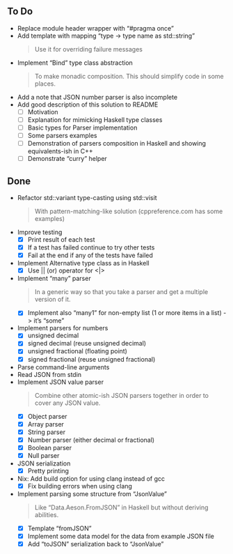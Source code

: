 ## To Do

- Replace module header wrapper with “#pragma once”
- Add template with mapping “type -> type name as std::string”
    > Use it for overriding failure messages
- Implement “Bind” type class abstraction
    > To make monadic composition. This should simplify code in some places.
- Add a note that JSON number parser is also incomplete
- Add good description of this solution to README
    * [ ] Motivation
    * [ ] Explanation for mimicking Haskell type classes
    * [ ] Basic types for Parser implementation
    * [ ] Some parsers examples
    * [ ] Demonstration of parsers composition  in Haskell and showing equivalents-ish in C++
    * [ ] Demonstrate “curry” helper

## Done

- Refactor std::variant type-casting using std::visit
    > With pattern-matching-like solution (cppreference.com has some examples)
- Improve testing
    * [x] Print result of each test
    * [x] If a test has failed continue to try other tests
    * [x] Fail at the end if any of the tests have failed
- Implement Alternative type class as in Haskell
    * [x] Use || (or) operator for <|>
- Implement “many” parser
    > In a generic way so that you take a parser and get a multiple version of it.
    * [x] Implement also “many1” for non-empty list (1 or more items in a list) -> it’s “some”
- Implement parsers for numbers
    * [x] unsigned decimal
    * [x] signed decimal (reuse unsigned decimal)
    * [x] unsigned fractional (floating point)
    * [x] signed fractional (reuse unsigned fractional)
- Parse command-line arguments
- Read JSON from stdin
- Implement JSON value parser
    > Combine other atomic-ish JSON parsers together in order to cover any JSON value.
    * [x] Object parser
    * [x] Array parser
    * [x] String parser
    * [x] Number parser (either decimal or fractional)
    * [x] Boolean parser
    * [x] Null parser
- JSON serialization
    * [x] Pretty printing
- Nix: Add build option for using clang instead of gcc
    * [x] Fix building errors when using clang
- Implement parsing some structure from “JsonValue”
    > Like “Data.Aeson.FromJSON” in Haskell but without deriving abilities.
    * [x] Template “fromJSON”
    * [x] Implement some data model for the data from example JSON file
    * [x] Add “toJSON” serialization back to “JsonValue”
